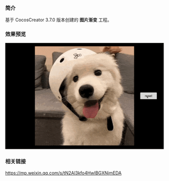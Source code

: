 ### 简介
基于 CocosCreator 3.7.0 版本创建的 **图片渐变** 工程。

### 效果预览
![image](../../../gif/202209/2022091901.gif)

### 相关链接
https://mp.weixin.qq.com/s/tN2Al3kfo4HwIBGXNjmEDA